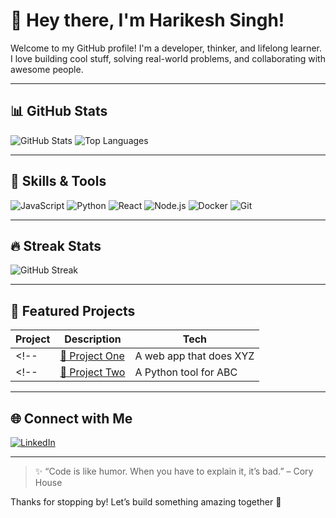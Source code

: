 # 👋 Hey there, I'm Harikesh Singh!

Welcome to my GitHub profile! I'm a developer, thinker, and lifelong learner. I love building cool stuff, solving real-world problems, and collaborating with awesome people.

---

## 📊 GitHub Stats

![GitHub Stats](https://github-readme-stats.vercel.app/api?username=Harikesh-03&show_icons=true&theme=tokyonight)
![Top Languages](https://github-readme-stats.vercel.app/api/top-langs/?username=Harikesh-03&layout=compact&theme=tokyonight)

---

## 🧠 Skills & Tools

![JavaScript](https://img.shields.io/badge/-JavaScript-F7DF1E?logo=javascript&logoColor=black&style=for-the-badge)
![Python](https://img.shields.io/badge/-Python-3776AB?logo=python&logoColor=white&style=for-the-badge)
![React](https://img.shields.io/badge/-React-61DAFB?logo=react&logoColor=black&style=for-the-badge)
![Node.js](https://img.shields.io/badge/-Node.js-339933?logo=node.js&logoColor=white&style=for-the-badge)
![Docker](https://img.shields.io/badge/-Docker-2496ED?logo=docker&logoColor=white&style=for-the-badge)
![Git](https://img.shields.io/badge/-Git-F05032?logo=git&logoColor=white&style=for-the-badge)

---

## 🔥 Streak Stats

![GitHub Streak](https://github-readme-streak-stats.herokuapp.com/?user=Harikesh-03&theme=tokyonight)

---

## 📁 Featured Projects

| Project | Description | Tech |
|--------|-------------|------|
<!--| [🔗 Project One](https://github.com/Harikesh-03/project-one) | A web app that does XYZ | React, Node.js, MongoDB |-->
<!-- | [🔗 Project Two](https://github.com/Harikesh-03/project-two) | A Python tool for ABC | Python, Flask, SQLite |-->

---

## 🌐 Connect with Me

[![LinkedIn](https://img.shields.io/badge/-LinkedIn-0A66C2?logo=linkedin&logoColor=white&style=for-the-badge)](https://www.linkedin.com/in/harikesh-singh-a4b292325?utm_source=share&utm_campaign=share_via&utm_content=profile&utm_medium=android_app)
<!--[![Twitter](https://img.shields.io/badge/-Twitter-1DA1F2?logo=twitter&logoColor=white&style=for-the-badge)](https://twitter.com/your-handle)
[![Portfolio](https://img.shields.io/badge/-Portfolio-000000?logo=githubpages&logoColor=white&style=for-the-badge)](https://your-portfolio.com)-->

---

> ✨ “Code is like humor. When you have to explain it, it’s bad.” – Cory House

Thanks for stopping by! Let’s build something amazing together 🚀

